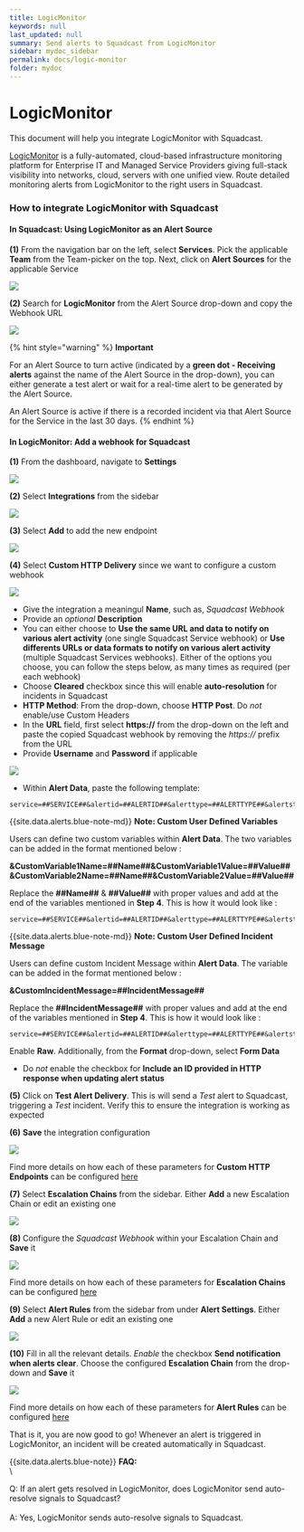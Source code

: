 ```yaml
---
title: LogicMonitor
keywords: null
last_updated: null
summary: Send alerts to Squadcast from LogicMonitor
sidebar: mydoc_sidebar
permalink: docs/logic-monitor
folder: mydoc
---
```


# LogicMonitor

This document will help you integrate LogicMonitor with Squadcast.

[LogicMonitor](https://www.logicmonitor.com/) is a fully-automated, cloud-based infrastructure monitoring platform for Enterprise IT and Managed Service Providers giving full-stack visibility into networks, cloud, servers with one unified view. Route detailed monitoring alerts from LogicMonitor to the right users in Squadcast.

### How to integrate LogicMonitor with Squadcast

#### In Squadcast: Using LogicMonitor as an Alert Source

**(1)** From the navigation bar on the left, select **Services**. Pick the applicable **Team** from the Team-picker on the top. Next, click on **Alert Sources** for the applicable Service

![](../../.gitbook/assets/alert\_source\_1.png)

**(2)** Search for **LogicMonitor** from the Alert Source drop-down and copy the Webhook URL

![](../../.gitbook/assets/logic-monitor11.png)

{% hint style="warning" %}
**Important**

For an Alert Source to turn active (indicated by a **green dot - Receiving alerts** against the name of the Alert Source in the drop-down), you can either generate a test alert or wait for a real-time alert to be generated by the Alert Source.

An Alert Source is active if there is a recorded incident via that Alert Source for the Service in the last 30 days.
{% endhint %}

#### In LogicMonitor: Add a webhook for Squadcast

**(1)** From the dashboard, navigate to **Settings**

![](../../.gitbook/assets/logic-monitor1.png)

**(2)** Select **Integrations** from the sidebar

![](../../.gitbook/assets/logic-monitor2.png)

**(3)** Select **Add** to add the new endpoint

![](../../.gitbook/assets/logic-monitor3.png)

**(4)** Select **Custom HTTP Delivery** since we want to configure a custom webhook

![](../../.gitbook/assets/logic-monitor4.png)

* Give the integration a meaningul **Name**, such as, _Squadcast Webhook_
* Provide an _optional_ **Description**
* You can either choose to **Use the same URL and data to notify on various alert activity** (one single Squadcast Service webhook) or **Use differents URLs or data formats to notify on various alert activity** (multiple Squadcast Services webhooks). Either of the options you choose, you can follow the steps below, as many times as required (per each webhook)
* Choose **Cleared** checkbox since this will enable **auto-resolution** for incidents in Squadcast
* **HTTP Method**: From the drop-down, choose **HTTP Post**. Do _not_ enable/use Custom Headers
* In the **URL** field, first select **https://** from the drop-down on the left and paste the copied Squadcast webhook by removing the _https://_ prefix from the URL
* Provide **Username** and **Password** if applicable

![](../../.gitbook/assets/logic-monitor5.png)

* Within **Alert Data**, paste the following template:

```
service=##SERVICE##&alertid=##ALERTID##&alerttype=##ALERTTYPE##&alertstatus=##ALERTSTATUS##&level=##LEVEL##&host=##HOST##&datasource=##DATASOURCE##&eventsource=##EVENTSOURCE##&batchjob=##BATCHJOB##&group=##GROUP##&datapoint=##DATAPOINT##&start=##START##&finish=##FINISH##&duration=##DURATION##&value=##VALUE##&threshold=##THRESHOLD##&userdata=##USERDATA##&cmdline=##CMDLINE##&exitCode=##EXITCODE##&stdout=##STDOUT##&stderr=##STDERR##&agent=##AGENT_DESCRIPTION##&checkpoint=##CHECKPOINT##&datapointdesc=##DPDESCRIPTION##&hostdesc=##HOSTDESCRIPTION##&hostinfo=##system.sysinfo##&hostips=##system.ips##&hosturl=##DEVICEURL##&instance=##INSTANCE##&dsidesc=##DSIDESCRIPTION##&batchdesc=##BJDESCRIPTION##&hostname=##system.hostname##&dsdesc=##DSDESCRIPTION##&eventmsg=##LIMITEDMESSAGE##&eventlogmsg=##MESSAGE##&eventcode=##EVENTCODE##&eventtype=##TYPE##&eventuser=##USER##&eventlogfile=##LOGFILE##&servicedetail=##DETAIL##&serviceurl=##URL##&servicegroup=##SERVICEGROUP##&date=##DATE##&clearvalue=##CLEARVALUE##&internalid=##INTERNALID##&alerturl=##ALERTDETAILURL##
```

\{{site.data.alerts.blue-note-md\}} **Note: Custom User Defined Variables**

Users can define two custom variables within **Alert Data**. The two variables can be added in the format mentioned below :

**\&CustomVariable1Name=##Name##\&CustomVariable1Value=##Value## \&CustomVariable2Name=##Name##\&CustomVariable2Value=##Value##**

Replace the **##Name##** & **##Value##** with proper values and add at the end of the variables mentioned in **Step 4**. This is how it would look like :

```
service=##SERVICE##&alertid=##ALERTID##&alerttype=##ALERTTYPE##&alertstatus=##ALERTSTATUS##&level=##LEVEL##&host=##HOST##&datasource=##DATASOURCE##&eventsource=##EVENTSOURCE##&batchjob=##BATCHJOB##&group=##GROUP##&datapoint=##DATAPOINT##&start=##START##&finish=##FINISH##&duration=##DURATION##&value=##VALUE##&threshold=##THRESHOLD##&userdata=##USERDATA##&cmdline=##CMDLINE##&exitCode=##EXITCODE##&stdout=##STDOUT##&stderr=##STDERR##&agent=##AGENT_DESCRIPTION##&checkpoint=##CHECKPOINT##&datapointdesc=##DPDESCRIPTION##&hostdesc=##HOSTDESCRIPTION##&hostinfo=##system.sysinfo##&hostips=##system.ips##&hosturl=##DEVICEURL##&instance=##INSTANCE##&dsidesc=##DSIDESCRIPTION##&batchdesc=##BJDESCRIPTION##&hostname=##system.hostname##&dsdesc=##DSDESCRIPTION##&eventmsg=##LIMITEDMESSAGE##&eventlogmsg=##MESSAGE##&eventcode=##EVENTCODE##&eventtype=##TYPE##&eventuser=##USER##&eventlogfile=##LOGFILE##&servicedetail=##DETAIL##&serviceurl=##URL##&servicegroup=##SERVICEGROUP##&date=##DATE##&clearvalue=##CLEARVALUE##&internalid=##INTERNALID##&alerturl=##ALERTDETAILURL##&CustomVariable1Name=##Name##&CustomVariable1Value=##Value##&CustomVariable2Name=##Name##&CustomVariable2Value=##Value##
```

\{{site.data.alerts.blue-note-md\}} **Note: Custom User Defined Incident Message**

Users can define custom Incident Message within **Alert Data**. The variable can be added in the format mentioned below :

**\&CustomIncidentMessage=##IncidentMessage##**

Replace the **##IncidentMessage##** with proper values and add at the end of the variables mentioned in **Step 4**. This is how it would look like :

```
service=##SERVICE##&alertid=##ALERTID##&alerttype=##ALERTTYPE##&alertstatus=##ALERTSTATUS##&level=##LEVEL##&host=##HOST##&datasource=##DATASOURCE##&eventsource=##EVENTSOURCE##&batchjob=##BATCHJOB##&group=##GROUP##&datapoint=##DATAPOINT##&start=##START##&finish=##FINISH##&duration=##DURATION##&value=##VALUE##&threshold=##THRESHOLD##&userdata=##USERDATA##&cmdline=##CMDLINE##&exitCode=##EXITCODE##&stdout=##STDOUT##&stderr=##STDERR##&agent=##AGENT_DESCRIPTION##&checkpoint=##CHECKPOINT##&datapointdesc=##DPDESCRIPTION##&hostdesc=##HOSTDESCRIPTION##&hostinfo=##system.sysinfo##&hostips=##system.ips##&hosturl=##DEVICEURL##&instance=##INSTANCE##&dsidesc=##DSIDESCRIPTION##&batchdesc=##BJDESCRIPTION##&hostname=##system.hostname##&dsdesc=##DSDESCRIPTION##&eventmsg=##LIMITEDMESSAGE##&eventlogmsg=##MESSAGE##&eventcode=##EVENTCODE##&eventtype=##TYPE##&eventuser=##USER##&eventlogfile=##LOGFILE##&servicedetail=##DETAIL##&serviceurl=##URL##&servicegroup=##SERVICEGROUP##&date=##DATE##&clearvalue=##CLEARVALUE##&internalid=##INTERNALID##&alerturl=##ALERTDETAILURL##&CustomVariable1Name=##Name##&CustomVariable1Value=##Value##&CustomVariable2Name=##Name##&CustomVariable2Value=##Value##&CustomIncidentMessage=##IncidentMessage##
```

Enable **Raw**. Additionally, from the **Format** drop-down, select **Form Data**

* Do _not_ enable the checkbox for **Include an ID provided in HTTP response when updating alert status**

**(5)** Click on **Test Alert Delivery**. This is will send a _Test_ alert to Squadcast, triggering a _Test_ incident. Verify this to ensure the integration is working as expected

**(6)** **Save** the integration configuration

![](../../.gitbook/assets/logic-monitor6.png)

Find more details on how each of these parameters for **Custom HTTP Endpoints** can be configured [here](https://www.logicmonitor.com/support/alerts/integrations/custom-http-delivery)

**(7)** Select **Escalation Chains** from the sidebar. Either **Add** a new Escalation Chain or edit an existing one

![](../../.gitbook/assets/logic-monitor7.png)

**(8)** Configure the _Squadcast Webhook_ within your Escalation Chain and **Save** it

![](../../.gitbook/assets/logic-monitor8.png)

Find more details on how each of these parameters for **Escalation Chains** can be configured [here](https://www.logicmonitor.com/support/alerts/alert-delivery/escalation-chains)

**(9)** Select **Alert Rules** from the sidebar from under **Alert Settings**. Either **Add** a new Alert Rule or edit an existing one

![](../../.gitbook/assets/logic-monitor9.png)

**(10)** Fill in all the relevant details. _Enable_ the checkbox **Send notification when alerts clear**. Choose the configured **Escalation Chain** from the drop-down and **Save** it

![](../../.gitbook/assets/logic-monitor10.png)

Find more details on how each of these parameters for **Alert Rules** can be configured [here](https://www.logicmonitor.com/support/alerts/alert-delivery/alert-rules)

That is it, you are now good to go! Whenever an alert is triggered in LogicMonitor, an incident will be created automatically in Squadcast.

\{{site.data.alerts.blue-note\}} **FAQ:**\
\


Q: If an alert gets resolved in LogicMonitor, does LogicMonitor send auto-resolve signals to Squadcast?\
\
A: Yes, LogicMonitor sends auto-resolve signals to Squadcast.
